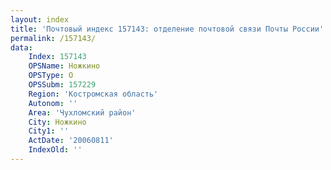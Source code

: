 ```yaml
---
layout: index
title: 'Почтовый индекс 157143: отделение почтовой связи Почты России'
permalink: /157143/
data:
    Index: 157143
    OPSName: Ножкино
    OPSType: О
    OPSSubm: 157229
    Region: 'Костромская область'
    Autonom: ''
    Area: 'Чухломский район'
    City: Ножкино
    City1: ''
    ActDate: '20060811'
    IndexOld: ''
---
```

